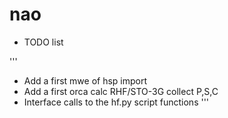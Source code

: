 # nao

- TODO list

'''
- Add a first mwe of hsp import 
- Add a first orca calc RHF/STO-3G collect P,S,C
- Interface calls to the hf.py script functions
'''
